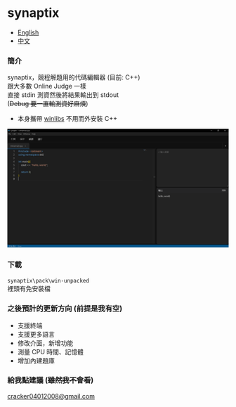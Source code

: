 # synaptix

- [English](README.md)
- [中文](README_zh.md)

### 簡介
synaptix，競程解題用的代碼編輯器 (目前: C++)\
跟大多數 Online Judge 一樣\
直接 stdin 測資然後將結果輸出到 stdout\
(~~Debug 要一直輸測資好麻煩~~)

- 本身攜帶 [winlibs](https://winlibs.com/) 不用而外安裝 C++

![image](user_interface.png)

### 下載
`synaptix\pack\win-unpacked`\
裡頭有免安裝檔


### 之後預計的更新方向 (前提是我有空)
* 支援終端
* 支援更多語言
* 修改介面，新增功能
* 測量 CPU 時間、記憶體
* 增加內建題庫


### 給我點建議 (~~雖然我不會看~~)
cracker04012008@gmail.com

